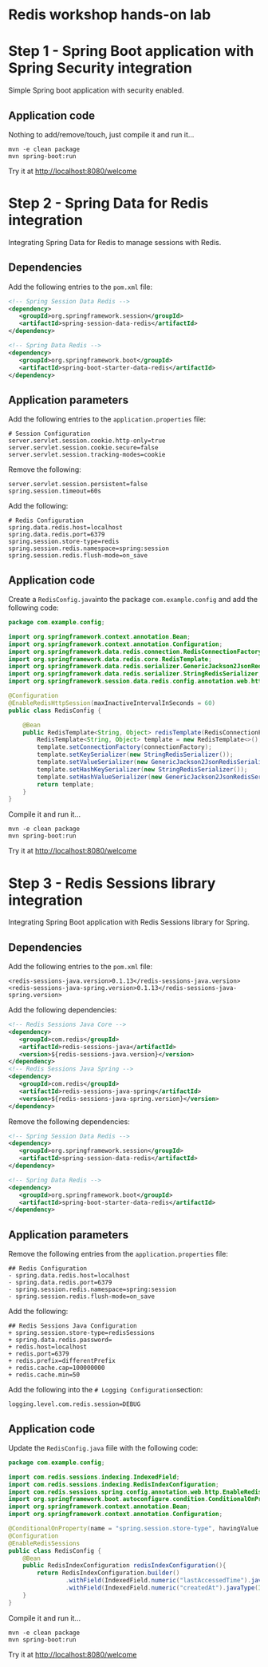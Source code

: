 # Redis workshop hands-on lab

# Step 1 - Spring Boot application with Spring Security integration

Simple Spring boot application with security enabled.

## Application code

Nothing to add/remove/touch, just compile it and run it...

```shell
mvn -e clean package
mvn spring-boot:run
```

Try it at [http://localhost:8080/welcome](http://localhost:8080/welcome)

# Step 2 - Spring Data for Redis integration

Integrating Spring Data for Redis to manage sessions with Redis.

## Dependencies

Add the following entries to the ```pom.xml``` file:

```xml
<!-- Spring Session Data Redis -->
<dependency>
   <groupId>org.springframework.session</groupId>
   <artifactId>spring-session-data-redis</artifactId>
</dependency>

<!-- Spring Data Redis -->
<dependency>
   <groupId>org.springframework.boot</groupId>
   <artifactId>spring-boot-starter-data-redis</artifactId>
</dependency>
```

## Application parameters

Add the following entries to the ```application.properties``` file:

```shell
# Session Configuration
server.servlet.session.cookie.http-only=true
server.servlet.session.cookie.secure=false
server.servlet.session.tracking-modes=cookie
```

Remove the following:

```shell
server.servlet.session.persistent=false
spring.session.timeout=60s
```

Add the following:

```shell
# Redis Configuration
spring.data.redis.host=localhost
spring.data.redis.port=6379
spring.session.store-type=redis
spring.session.redis.namespace=spring:session
spring.session.redis.flush-mode=on_save
```

## Application code

Create a ```RedisConfig.java```into the package ```com.example.config``` and add the following code:

```java
package com.example.config;

import org.springframework.context.annotation.Bean;
import org.springframework.context.annotation.Configuration;
import org.springframework.data.redis.connection.RedisConnectionFactory;
import org.springframework.data.redis.core.RedisTemplate;
import org.springframework.data.redis.serializer.GenericJackson2JsonRedisSerializer;
import org.springframework.data.redis.serializer.StringRedisSerializer;
import org.springframework.session.data.redis.config.annotation.web.http.EnableRedisHttpSession;

@Configuration
@EnableRedisHttpSession(maxInactiveIntervalInSeconds = 60)
public class RedisConfig {

    @Bean
    public RedisTemplate<String, Object> redisTemplate(RedisConnectionFactory connectionFactory) {
        RedisTemplate<String, Object> template = new RedisTemplate<>();
        template.setConnectionFactory(connectionFactory);
        template.setKeySerializer(new StringRedisSerializer());
        template.setValueSerializer(new GenericJackson2JsonRedisSerializer());
        template.setHashKeySerializer(new StringRedisSerializer());
        template.setHashValueSerializer(new GenericJackson2JsonRedisSerializer());
        return template;
    }
} 
```

Compile it and run it...

```shell
mvn -e clean package
mvn spring-boot:run
```

Try it at [http://localhost:8080/welcome](http://localhost:8080/welcome)

# Step 3 - Redis Sessions library integration

Integrating Spring Boot application with Redis Sessions library for Spring.

## Dependencies

Add the following entries to the ```pom.xml``` file:

```shell
<redis-sessions-java.version>0.1.13</redis-sessions-java.version>
<redis-sessions-java-spring.version>0.1.13</redis-sessions-java-spring.version>
```

Add the following dependencies:

```xml
<!-- Redis Sessions Java Core -->
<dependency>
   <groupId>com.redis</groupId>
   <artifactId>redis-sessions-java</artifactId>
   <version>${redis-sessions-java.version}</version>
</dependency>
<!-- Redis Sessions Java Spring -->
<dependency>
   <groupId>com.redis</groupId>
   <artifactId>redis-sessions-java-spring</artifactId>
   <version>${redis-sessions-java-spring.version}</version>
</dependency>
```

Remove the following dependencies:

```xml
<!-- Spring Session Data Redis -->
<dependency>
   <groupId>org.springframework.session</groupId>
   <artifactId>spring-session-data-redis</artifactId>
</dependency>

<!-- Spring Data Redis -->
<dependency>
   <groupId>org.springframework.boot</groupId>
   <artifactId>spring-boot-starter-data-redis</artifactId>
</dependency>
```

## Application parameters

Remove the following entries from the ```application.properties``` file:

```shell
## Redis Configuration
- spring.data.redis.host=localhost
- spring.data.redis.port=6379
- spring.session.redis.namespace=spring:session
- spring.session.redis.flush-mode=on_save
```

Add the following:

```shell
## Redis Sessions Java Configuration
+ spring.session.store-type=redisSessions
+ spring.data.redis.password=
+ redis.host=localhost
+ redis.port=6379
+ redis.prefix=differentPrefix
+ redis.cache.cap=100000000
+ redis.cache.min=50
```

Add the following into the ```# Logging Configuration```section:

```shell
logging.level.com.redis.session=DEBUG
```

## Application code

Update the ```RedisConfig.java``` fiile with the following code:

```java
package com.example.config;

import com.redis.sessions.indexing.IndexedField;
import com.redis.sessions.indexing.RedisIndexConfiguration;
import com.redis.sessions.spring.config.annotation.web.http.EnableRedisSessions;
import org.springframework.boot.autoconfigure.condition.ConditionalOnProperty;
import org.springframework.context.annotation.Bean;
import org.springframework.context.annotation.Configuration;

@ConditionalOnProperty(name = "spring.session.store-type", havingValue = "redisSessions")
@Configuration
@EnableRedisSessions
public class RedisConfig {
    @Bean
    public RedisIndexConfiguration redisIndexConfiguration(){
        return RedisIndexConfiguration.builder()
                .withField(IndexedField.numeric("lastAccessedTime").javaType(Integer.class).build())
                .withField(IndexedField.numeric("createdAt").javaType(Integer.class).build()).build();
    }
}
```

Compile it and run it...

```shell
mvn -e clean package
mvn spring-boot:run
```

Try it at [http://localhost:8080/welcome](http://localhost:8080/welcome)
